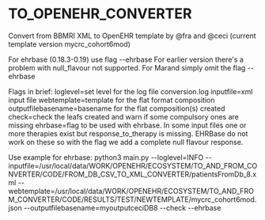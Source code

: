 # TO_OPENEHR_CONVERTER
Convert from BBMRI XML to OpenEHR template by @fra and @ceci
(current template version mycrc_cohort6mod)

For ehrbase (0.18.3-0.19) use flag --ehrbase
For earlier version there's a problem with null_flavour not supported.
For Marand simply omit the flag --ehrbase

Flags in brief:
loglevel=set level for the log file conversion.log
inputfile=xml input file
webtemplate=template for the flat format composition
outputfilebasename=basename for the flat composition(s) created
check=check the leafs created and warn if some compulsory ones are missing
ehrbase=flag to be used with ehrbase. In some input files one or more therapies exist but response_to_therapy is missing. EHRBase do not work on these so with the flag we add a complete null flavour response.

Use example for ehrbase:
python3 main.py --loglevel=INFO --inputfile=/usr/local/data/WORK/OPENEHR/ECOSYSTEM/TO_AND_FROM_CONVERTER/CODE/FROM_DB_CSV_TO_XML_CONVERTER/patientsFromDb_8.xml --webtemplate=/usr/local/data/WORK/OPENEHR/ECOSYSTEM/TO_AND_FROM_CONVERTER/CODE/RESULTS/TEST/NEWTEMPLATE/mycrc_cohort6mod.json --outputfilebasename=myoutputceciDB8 --check --ehrbase 
